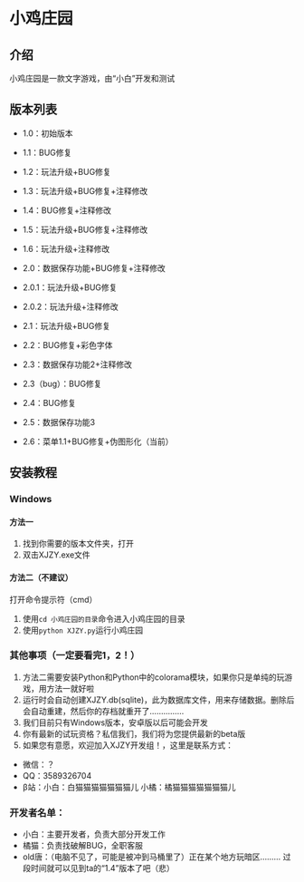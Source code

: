 # 小鸡庄园 

## 介绍

小鸡庄园是一款文字游戏，由“小白”开发和测试

## 版本列表

- 1.0：初始版本
- 1.1：BUG修复
- 1.2：玩法升级+BUG修复
- 1.3：玩法升级+BUG修复+注释修改
- 1.4：BUG修复+注释修改
- 1.5：玩法升级+BUG修复+注释修改
- 1.6：玩法升级+注释修改

- 2.0：数据保存功能+BUG修复+注释修改
- 2.0.1：玩法升级+BUG修复
- 2.0.2：玩法升级+注释修改
- 2.1：玩法升级+BUG修复
- 2.2：BUG修复+彩色字体
- 2.3：数据保存功能2+注释修改
- 2.3（bug）：BUG修复
- 2.4：BUG修复
- 2.5：数据保存功能3
- 2.6：菜单1.1+BUG修复+伪图形化（当前）

## 安装教程

### Windows

#### 方法一

1.  找到你需要的版本文件夹，打开
2.  双击XJZY.exe文件

#### 方法二（不建议）

打开命令提示符（cmd）
1.  使用`cd 小鸡庄园的目录`命令进入小鸡庄园的目录
2.  使用`python XJZY.py`运行小鸡庄园

### 其他事项（一定要看完1，2！）
1.  方法二需要安装Python和Python中的colorama模块，如果你只是单纯的玩游戏，用方法一就好啦
2.  运行时会自动创建XJZY.db(sqlite)，此为数据库文件，用来存储数据。删除后会自动重建，然后你的存档就重开了……………
3.  我们目前只有Windows版本，安卓版以后可能会开发
4.  你有最新的试玩资格？私信我们，我们将为您提供最新的beta版
5.  如果您有意愿，欢迎加入XJZY开发组！，这里是联系方式：
- 微信：？
- QQ：3589326704
- β站：小白：白猫猫猫猫猫猫猫儿  小橘：橘猫猫猫猫猫猫猫儿

### 开发者名单：
- 小白：主要开发者，负责大部分开发工作
- 橘猫：负责找破解BUG，全职客服
- old唐：（电脑不见了，可能是被冲到马桶里了）正在某个地方玩暗区………  过段时间就可以见到ta的“1.4”版本了吧（悲）